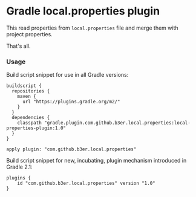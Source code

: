 # Gradle local.properties plugin

This read properties from ```local.properties``` file and merge them with project properties.

That's all.

### Usage

Build script snippet for use in all Gradle versions:
```
buildscript {
  repositories {
    maven {
      url "https://plugins.gradle.org/m2/"
    }
  }
  dependencies {
    classpath "gradle.plugin.com.github.b3er.local.properties:local-properties-plugin:1.0"
  }
}

apply plugin: "com.github.b3er.local.properties"
```

Build script snippet for new, incubating, plugin mechanism introduced in Gradle 2.1:
```
plugins {
    id "com.github.b3er.local.properties" version "1.0"
}
```
